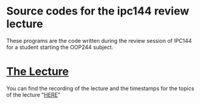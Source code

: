# Source codes for the ipc144 review lecture
These programs are the code written during the review session of IPC144 for a student starting the OOP244 subject.

# [The Lecture](https://github.com/Seneca-244200/OOP244NABC-Notes/blob/main/README.md#ipc144-review-session-recording-for-oop244-students)
You can find the recording of the lecture and the timestamps for the topics of the lecture "[HERE](https://github.com/Seneca-244200/OOP244NABC-Notes/blob/main/README.md#ipc144-review-session-recording-for-oop244-students)"